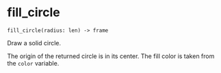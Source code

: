 # fill_circle

    fill_circle(radius: len) -> frame

Draw a solid circle.

The origin of the returned circle is in its center. The fill color is taken from
the `color` variable.
